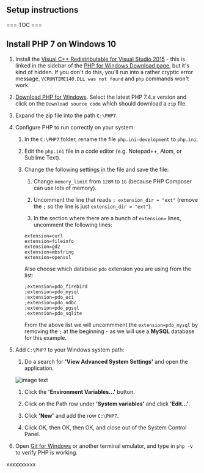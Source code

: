## Setup instructions

=== TOC ===

## Install PHP 7 on Windows 10

1. Install the [Visual C++ Redistributable for Visual Studio 2015](http://www.microsoft.com/en-us/download/details.aspx?id=48145) - this is linked in the sidebar of the [PHP for Windows Download page](https://windows.php.net/download/), but it's kind of hidden. If you don't do this, you'll run into a rather cryptic error message, `VCRUNTIME140.DLL was not found` and `php` commands won't work.

1. [Download PHP for Windows](https://windows.php.net/download/). Select the latest PHP 7.4.x version and click on the `Download source code` which should download a `zip` file.

1. Expand the zip file into the path `C:\PHP7`.

1. Configure PHP to run correctly on your system:

   1. In the `C:\PHP7` folder, rename the file `php.ini-development` to `php.ini`.

   1. Edit the `php.ini` file in a code editor (e.g. Notepad++, Atom, or Sublime Text).
    
   1. Change the following settings in the file and save the file:

      1. Change `memory_limit` from `128M` to `1G` (because PHP Composer can use lots of memory).
        
      1. Uncomment the line that reads `; extension_dir = "ext"` (remove the `;` so the line is just `extension_dir = "ext"`).
        
      1. In the section where there are a bunch of `extension=` lines, uncomment the following lines:

      ```
      extension=curl
      extension=fileinfo
      extension=gd2
      extension=mbstring
      extension=openssl
      ```
      
      Also choose which database `pdo` extension you are using from the list:
      
      ```
      ;extension=pdo_firebird
      ;extension=pdo_mysql
      ;extension=pdo_oci
      ;extension=pdo_odbc
      ;extension=pdo_pgsql
      ;extension=pdo_sqlite
      ```
      
      From the above list we will uncommment the `extension=pdo_mysql` by removing the `;` at the beginning - as we will use a **MySQL** database for this example.

1. Add `C:\PHP7` to your Windows system path:
      
   1. Do a search for **'View Advanced System Settings'** and open the application.

   ![image text](https://github.com/ayumi-cloud/sc-security-module/blob/master/src/assets/images/windows-advanced-settings.jpg)
   
   1. Click the **'Environment Variables...'** button.
   
   1. Click on the Path row under **'System variables'** and click **'Edit...'**.
   
   1. Click **'New'** and add the row `C:\PHP7`.
   
   1. Click OK, then OK, then OK, and close out of the System Control Panel.
      
1. Open [Git for Windows](https://gitforwindows.org/) or another terminal emulator, and type in `php -v` to verify PHP is working.

    
xxxxxxxxxx



















